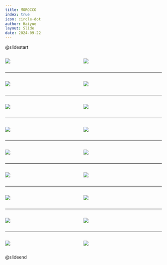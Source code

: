 ```yaml
---
title: MOROCCO
index: true
icon: circle-dot
author: Haiyue
layout: Slide
date: 2024-09-22
---
```

 
@slidestart

<div style="display:flex">
<div style="flex:1">

![](https://raw.githubusercontent.com/yclord/reading/refs/heads/master/english/Level-U/MOROCCO/001.webp)
</div>
<div style="flex:1">

![](https://raw.githubusercontent.com/yclord/reading/refs/heads/master/english/Level-U/MOROCCO/002.webp)
</div>
</div>

---

<div style="display:flex">
<div style="flex:1">

![](https://raw.githubusercontent.com/yclord/reading/refs/heads/master/english/Level-U/MOROCCO/003.webp)
</div>
<div style="flex:1">

![](https://raw.githubusercontent.com/yclord/reading/refs/heads/master/english/Level-U/MOROCCO/004.webp)
</div>
</div>

---

<div style="display:flex">
<div style="flex:1">

![](https://raw.githubusercontent.com/yclord/reading/refs/heads/master/english/Level-U/MOROCCO/005.webp)
</div>
<div style="flex:1">

![](https://raw.githubusercontent.com/yclord/reading/refs/heads/master/english/Level-U/MOROCCO/006.webp)
</div>
</div>

---

<div style="display:flex">
<div style="flex:1">

![](https://raw.githubusercontent.com/yclord/reading/refs/heads/master/english/Level-U/MOROCCO/007.webp)
</div>
<div style="flex:1">

![](https://raw.githubusercontent.com/yclord/reading/refs/heads/master/english/Level-U/MOROCCO/008.webp)
</div>
</div>

---

<div style="display:flex">
<div style="flex:1">

![](https://raw.githubusercontent.com/yclord/reading/refs/heads/master/english/Level-U/MOROCCO/009.webp)
</div>
<div style="flex:1">

![](https://raw.githubusercontent.com/yclord/reading/refs/heads/master/english/Level-U/MOROCCO/010.webp)
</div>
</div>

---

<div style="display:flex">
<div style="flex:1">

![](https://raw.githubusercontent.com/yclord/reading/refs/heads/master/english/Level-U/MOROCCO/011.webp)
</div>
<div style="flex:1">

![](https://raw.githubusercontent.com/yclord/reading/refs/heads/master/english/Level-U/MOROCCO/012.webp)
</div>
</div>

---

<div style="display:flex">
<div style="flex:1">

![](https://raw.githubusercontent.com/yclord/reading/refs/heads/master/english/Level-U/MOROCCO/013.webp)
</div>
<div style="flex:1">

![](https://raw.githubusercontent.com/yclord/reading/refs/heads/master/english/Level-U/MOROCCO/014.webp)
</div>
</div>

---

<div style="display:flex">
<div style="flex:1">

![](https://raw.githubusercontent.com/yclord/reading/refs/heads/master/english/Level-U/MOROCCO/015.webp)
</div>
<div style="flex:1">

![](https://raw.githubusercontent.com/yclord/reading/refs/heads/master/english/Level-U/MOROCCO/016.webp)
</div>
</div>

---

<div style="display:flex">
<div style="flex:1">

![](https://raw.githubusercontent.com/yclord/reading/refs/heads/master/english/Level-U/MOROCCO/017.webp)
</div>
<div style="flex:1">

![](https://raw.githubusercontent.com/yclord/reading/refs/heads/master/english/Level-U/MOROCCO/018.webp)
</div>
</div>

@slideend